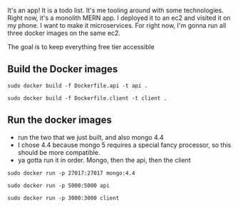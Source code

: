 It's an app! It is a todo list. It's me tooling around with some technologies. Right now, it's a monolith MERN app. I deployed it to an ec2 and visited it on my phone. I want to make it microservices. For right now, I'm gonna run all three docker images on the same ec2.

The goal is to keep everything free tier accessible
 
## Build the Docker images

`sudo docker build -f Dockerfile.api -t api .`

`sudo docker build -f Dockerfile.client -t client .`

## Run the docker images
 - run the two that we just built, and also mongo 4.4
 - I chose 4.4 because mongo 5 requires a special fancy processor, so this should be more compatible. 
 - ya gotta run it in order. Mongo, then the api, then the client

`sudo docker run -p 27017:27017 mongo:4.4`

`sudo docker run -p 5000:5000 api`

`sudo docker run -p 3000:3000 client`
